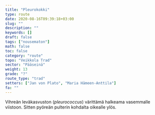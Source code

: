 ```yaml
---
title: "Pleurokokki"
type: route
date: 2020-08-16T09:39:18+03:00
slug: ""
description: ""
keywords: []
draft: false
tags: ["nousematon"]
math: false
toc: false
category: "route"
topo: "Veikkola Trad"
sector: "Pääseinä"
weight: 13
grade: "?"
route_type: "trad"
setters: ["Jan von Plato", "Maria Hämeen-Anttila"]
fa: ""
---
```


Vihreän leväkasvuston (_pleurococcus_) värittämä halkeama vasemmalle viistoon. Sitten pyöreän pulterin kohdalta oikealle ylös.
